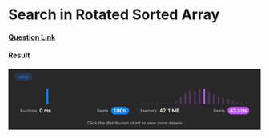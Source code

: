 # Search in Rotated Sorted Array

#### [Question Link](https://leetcode.com/problems/search-in-rotated-sorted-array/)

#### Result
![result](Result.png)